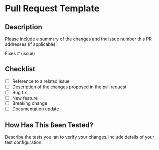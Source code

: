 # Pull Request Template

## Description
Please include a summary of the changes and the issue number this PR addresses (if applicable).

Fixes # (issue)

## Checklist
- [ ] Reference to a related issue
- [ ] Description of the changes proposed in the pull request
- [ ] Bug fix
- [ ] New feature
- [ ] Breaking change
- [ ] Documentation update

## How Has This Been Tested?
Describe the tests you ran to verify your changes. Include details of your test configuration.
